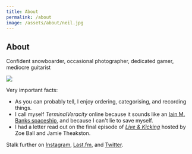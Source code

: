 ```yaml
---
title: About
permalink: /about
image: /assets/about/neil.jpg
---
```


<section class="grid" id="about">

<h1>About</h1>

<p class="description">Confident snowboarder, occasional photographer, dedicated gamer, mediocre guitarist</p>

<img src="/assets/about/neil.jpg" class="full-width hero">

<p>Very important facts:</p>

<ul>
	<li>As you can probably tell, I enjoy ordering, categorising, and recording things.</li>
	<li>I call myself <em>TerminalVeracity</em> online because it sounds like an <a href="https://theculture.fandom.com/wiki/List_of_spacecraft#Novels" target="_blank">Iain M. Banks spaceship</a>, and because I can't lie to save myself.</li>
	<!-- li>When I look straight up without moving my head, my eyes go squint.</li -->
	<li>I had a letter read out on the final episode of <a href="https://en.wikipedia.org/wiki/Live_%26_Kicking" target="_blank"><em>Live & Kicking</em></a> hosted by Zoe Ball and Jamie Theakston.</li>
</ul>

<p>Stalk further on <a href="https://www.instagram.com/terminalveracity/" target="_blank">Instagram</a>, <a href="https://www.last.fm/user/deepthought" target="_blank">Last.fm</a>, and <a href="https://twitter.com/neildawson" target="_blank">Twitter</a>.</p>

</section>